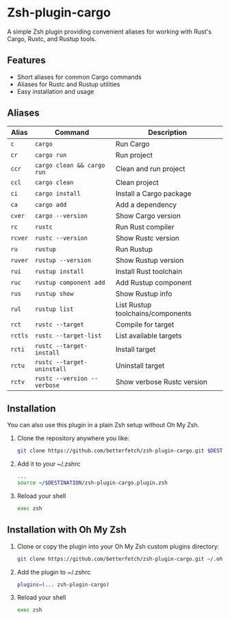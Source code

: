 # Zsh-plugin-cargo

A simple Zsh plugin providing convenient aliases for working with Rust's Cargo, Rustc, and Rustup tools.

## Features

- Short aliases for common Cargo commands
- Aliases for Rustc and Rustup utilities
- Easy installation and usage

## Aliases

| Alias   | Command                        | Description                       |
|---------|-------------------------------|-----------------------------------|
| `c`     | `cargo`                       | Run Cargo                         |
| `cr`    | `cargo run`                   | Run project                       |
| `ccr`   | `cargo clean && cargo run`    | Clean and run project             |
| `ccl`   | `cargo clean`                 | Clean project                     |
| `ci`    | `cargo install`               | Install a Cargo package           |
| `ca`    | `cargo add`                   | Add a dependency                  |
| `cver`  | `cargo --version`             | Show Cargo version                |
| `rc`    | `rustc`                       | Run Rust compiler                 |
| `rcver` | `rustc --version`             | Show Rustc version                |
| `ru`    | `rustup`                      | Run Rustup                        |
| `ruver` | `rustup --version`            | Show Rustup version               |
| `rui`   | `rustup install`              | Install Rust toolchain            |
| `ruc`   | `rustup component add`        | Add Rustup component              |
| `rus`   | `rustup show`                 | Show Rustup info                  |
| `rul`   | `rustup list`                 | List Rustup toolchains/components |
| `rct`   | `rustc --target`              | Compile for target                |
| `rctls` | `rustc --target-list`         | List available targets            |
| `rcti`  | `rustc --target-install`      | Install target                    |
| `rctu`  | `rustc --target-uninstall`    | Uninstall target                  |
| `rctv`  | `rustc --version --verbose`   | Show verbose Rustc version        |

## Installation

You can also use this plugin in a plain Zsh setup without Oh My Zsh.

1. Clone the repository anywhere you like:

   ```bash
   git clone https://github.com/betterfetch/zsh-plugin-cargo.git $DESTIATION
2. Add it to your ~/.zshrc
    ```bash 
    ...
    source ~/$DESTINATION/zsh-plugin-cargo.plugin.zsh
    ```
3. Reload your shell
    ```bash 
    exec zsh
    ```

## Installation with Oh My Zsh

1. Clone or copy the plugin into your Oh My Zsh custom plugins directory:
    ```bash
   git clone https://github.com/betterfetch/zsh-plugin-cargo.git ~/.oh-my-zsh/custom/plugins/zsh-plugin-cargo
2. Add the plugin to ~/.zshrc
    ```bash
    plugins=(... zsh-plugin-cargo)
    ```
3. Reload your shell
    ```bash
    exec zsh
    ```    
